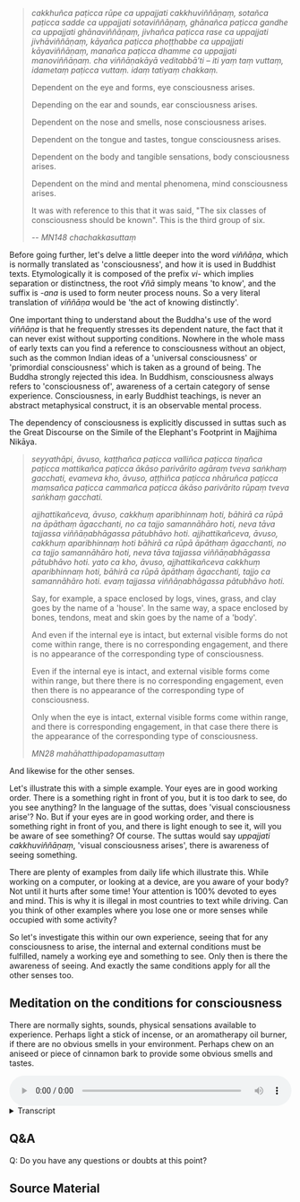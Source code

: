 > *cakkhuñca paṭicca rūpe ca uppajjati cakkhuviññāṇaṃ, sotañca paṭicca sadde ca uppajjati sotaviññāṇaṃ, ghānañca paṭicca gandhe ca uppajjati ghānaviññāṇaṃ, jivhañca paṭicca rase ca uppajjati jivhāviññāṇaṃ, kāyañca paṭicca phoṭṭhabbe ca uppajjati kāyaviññāṇaṃ, manañca paṭicca dhamme ca uppajjati manoviññāṇaṃ. cha viññāṇakāyā veditabbā’ti – iti yaṃ taṃ vuttaṃ, idametaṃ paṭicca vuttaṃ. idaṃ tatiyaṃ chakkaṃ.*
> 
> Dependent on the eye and forms, eye consciousness arises.
> 
> Depending on the ear and sounds, ear consciousness arises.
> 
> Dependent on the nose and smells, nose consciousness arises.
> 
> Dependent on the tongue and tastes, tongue consciousness arises.
> 
> Dependent on the body and tangible sensations, body consciousness arises.
> 
> Dependent on the mind and mental phenomena, mind consciousness arises.
> 
> It was with reference to this that it was said, "The six classes of consciousness should be known". This is the third group of six. 
> 
> -- *MN148 chachakkasuttaṃ*

Before going further, let's delve a little deeper into the word *viññāṇa*, which is normally translated as 'consciousness', and how it is used in Buddhist texts. Etymologically it is composed of the prefix *vi-* which implies separation or distinctness, the root *√ñā* simply means 'to know', and the suffix is *-ana* is used to form neuter process nouns. So a very literal translation of *viññāṇa* would be 'the act of knowing distinctly'. 

One important thing to understand about the Buddha's use of the word *viññāṇa* is that he frequently stresses its dependent nature, the fact that it can never exist without supporting conditions. Nowhere in the whole mass of early texts can you find a reference to consciousness without an object, such as the common Indian ideas of a 'universal consciousness' or 'primordial consciousness' which is taken as a ground of being. The Buddha strongly rejected this idea. In Buddhism, consciousness always refers to 'consciousness of', awareness of a certain category of sense experience. Consciousness, in early Buddhist teachings, is never an abstract metaphysical construct, it is an observable mental process. 

The dependency of consciousness is explicitly discussed in suttas such as the Great Discourse on the Simile of the Elephant's Footprint in Majjhima Nikāya. 

> *seyyathāpi, āvuso, kaṭṭhañca paṭicca valliñca paṭicca tiṇañca paṭicca mattikañca paṭicca ākāso parivārito agāraṃ tveva saṅkhaṃ gacchati, evameva kho, āvuso, aṭṭhiñca paṭicca nhāruñca paṭicca maṃsañca paṭicca cammañca paṭicca ākāso parivārito rūpaṃ tveva saṅkhaṃ gacchati.* 
> 
> *ajjhattikañceva, āvuso, cakkhuṃ aparibhinnaṃ hoti, bāhirā ca rūpā na āpāthaṃ āgacchanti, no ca tajjo samannāhāro hoti, neva tāva tajjassa viññāṇabhāgassa pātubhāvo hoti. ajjhattikañceva, āvuso, cakkhuṃ aparibhinnaṃ hoti bāhirā ca rūpā āpāthaṃ āgacchanti, no ca tajjo samannāhāro hoti, neva tāva tajjassa viññāṇabhāgassa pātubhāvo hoti. yato ca kho, āvuso, ajjhattikañceva cakkhuṃ aparibhinnaṃ hoti, bāhirā ca rūpā āpāthaṃ āgacchanti, tajjo ca samannāhāro hoti. evaṃ tajjassa viññāṇabhāgassa pātubhāvo hoti.*
> 
> Say, for example, a space enclosed by logs, vines, grass, and clay goes by the name of a 'house'. In the same way, a space enclosed by bones, tendons, meat and skin goes by the name of a 'body'.
> 
> And even if the internal eye is intact, but external visible forms do not come within range, there is no corresponding engagement, and there is no appearance of the corresponding type of consciousness. 
> 
> Even if the internal eye is intact, and external visible forms come within range, but there there is no corresponding engagement, even then there is no appearance of the corresponding type of consciousness. 
> 
> Only when the eye is intact, external visible forms come within range, and there is corresponding engagement, in that case there there is the appearance of the corresponding type of consciousness.
> 
> *MN28 mahāhatthipadopamasuttaṃ*

And likewise for the other senses. 

Let's illustrate this with a simple example. Your eyes are in good working order. There is a something right in front of you, but it is too dark to see, do you see anything? In the language of the suttas, does 'visual consciousness arise'? No. But if your eyes are in good working order, and there is something right in front of you, and there is light enough to see it, will you be aware of see something? Of course. The suttas would say *uppajjati cakkhuviññāṇaṃ*, 'visual consciousness arises', there is awareness of seeing something.

There are plenty of examples from daily life which illustrate this. While working on a computer, or looking at a device, are you aware of your body? Not until it hurts after some time! Your attention is 100% devoted to eyes and mind.  This is why it is illegal in most countries to text while driving. Can you think of other examples where you lose one or more senses while occupied with some activity?

So let's investigate this within our own experience, seeing that for any consciousness to arise, the internal and external conditions must be fulfilled, namely a working eye and something to see. Only then is there the awareness of seeing. And exactly the same conditions apply for all the other senses too. 

## Meditation on the conditions for consciousness
There are normally sights, sounds, physical sensations available to experience. Perhaps light a stick of incense, or an aromatherapy oil burner, if there are no obvious smells in your environment. Perhaps chew on an aniseed or piece of cinnamon bark to provide some obvious smells and tastes.  


<audio controls style="width: 100%; max-width: 600px;">
    <source src="assets/audio/12. Conditions for Consciousness.mp3" type="audio/mpeg">
</audio>



<details>
<summary>Transcript</summary>

Let's work systematically through the six senses.

Find some object to look at in your immediate environment. 

You are seeing something. 

Understand that for this visual awareness to arise, there are at very minimum two conditions. 

One: The internal condition of working eye. 

And two: The external condition of something visible.

Without these two conditions, eye consciousness does not occur. 

Eye consciousness, visual awareness is not a static entity. It occurs when the necessary conditions are in place. 

At random, choose another object in your environment to look at, and go through the same process. 

Know that you are seeing. There is awareness of seeing. Bring to mind the two necessary conditions for this !!! awareness to occur. 

When you are ready, find another object, and go through the same process again, and again. 

---

When you are ready, find some sound in your environment that you are consciousness of. 

You are hearing something, there is ear consciousness, auditory awareness. 

Understand that for this auditory awareness to arise, there are a very minimum of two conditions. 

One: The internal condition of working ear. 

And two: The external condition of a something hear-able, something audible.

Without these two conditions, ear consciousness does not occur. 

Ear consciousness, awareness of sound is not a static entity. It occurs when the necessary conditions are in place. 

At random, choose another sound in your environment to listen to, and go through the same process. 

Know that you are hearing. There is awareness of hearing. Bring to mind the two necessary conditions for this !!! awareness to occur. 

When you are ready, find another sound, and go through the same process again, and again. 

---

When you are ready, find some smell in your environment that you are consciousness of. 

You are smelling something, there is nose consciousness, awareness of a scent. 

Understand that for this olfactory awareness to arise, there are a very minimum of two conditions. 

One: The internal condition of a working nose. 

And two: The external condition of something smell-able.

Without these two conditions, nose consciousness does not occur. 

Nose consciousness, awareness of smell, is not a static entity. It occurs when the necessary conditions are in place. 

At random, choose another scent in your environment to smell, and go through the same process. 

Know that you are smelling. Bring to mind the two necessary conditions for this !!! awareness to occur. 

When you are ready, find another smell, and go through the same process again, and again. 

---

When you are ready, if there is something in your mouth, be conscious of the taste.

You are tasting, there is tongue consciousness, awareness of a flavour. 

Understand that for this gustatory awareness to arise, there are a very minimum of two conditions. 

One: The internal condition of working tongue. 

And two: The external condition of something taste-able.

Without these two conditions, tongue consciousness does not occur. 

Tongue consciousness, awareness of taste is not a static entity. It occurs when the necessary conditions are in place. 

On the next mouthful, taste something else, and go through the same process. 

Know that you are tasting. Bring to mind the two necessary conditions for this !!! awareness to occur. 

When you are ready, find another flavour, and go through the same process again, and again. 

---

When you are ready, become aware of a feeling in the body. There is always some physical sensation that is available to experience.

You are feeling a physical sensation, there is body consciousness, awareness of physical sensation. 

Understand that for this tactile awareness to arise, there are at very minimum, two conditions. 

One: The internal condition of a body which can feel. 

And two: The external condition of something tangible.

Without these two conditions, body consciousness does not occur. 

Body consciousness, awareness of physical sensation is not a static entity. It only occurs when the necessary conditions are in place. 

At random, choose another physical sensation to feel, and go through the same process. 

Know that you are feeling. Bring to mind the two necessary conditions for this !!! awareness to occur. 

When you are ready, find another object of sensation, and go through the same process again, and again. 

---

When you are ready, become aware of any mental experience. There are always mental phenomena available to experience, but they can appear and disappear very quickly. If necessary, you can create one—wish all beings well. 

You are aware of a thought, there is mind consciousness, awareness of mental phenomena. 

Understand that for this mental awareness to arise, there are a very minimum of two conditions. 

One: The internal condition of a mind. 

And two: The external condition of a mental activity.

Without these two conditions, mind consciousness does not occur. 

Mind consciousness, awareness of mental phenomena, is not a static entity. It occurs when the necessary conditions are in place. 

At random, choose another mental activity and go through the same process. 

Know that you are having a conscious mental experience. Bring to mind the two necessary conditions for this !!! awareness to occur. 

When you are ready, find something else happening in the mind, and go through the same process again, and again. 

---

Now move back to open awareness. As often as you are able, pick one experience.

Know what type of experience it is, you can name the channel if you want. 

Know the two conditions necessary for this !!! type of awareness to occur, the internal base and the external perceivable object.

Train yourself to be able to do this exercise with any object of experience. 

---

If this analysis gets tiring or difficult, come back to simple open awareness for a minute, calmly knowing what is happening as it is happening. 

You may also find the opposite, that this analysis gives a very powerful boost to the clarity of mindfulness. If that's the case, please continue.

---

Keep analysing experiences. Know that for consciousness to arise, there are two necessary conditions. Know what those are, and move on.

</details>


## Q&A

Q: Do you have any questions or doubts at this point?
## Source Material
